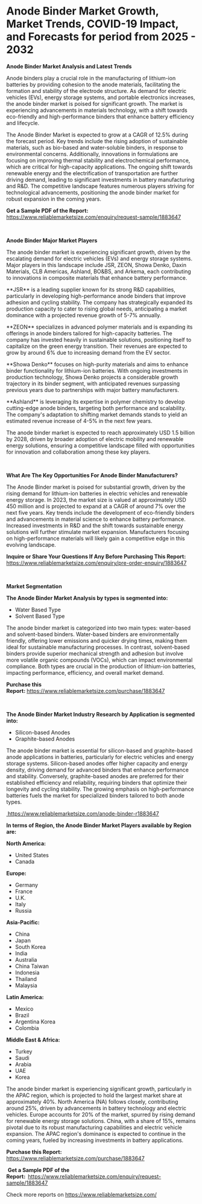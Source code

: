 <p><h1>Anode Binder Market Growth, Market Trends, COVID-19 Impact, and Forecasts for period from 2025 - 2032</h1></p><p><strong>Anode Binder Market Analysis and Latest Trends</strong></p>
<p><p>Anode binders play a crucial role in the manufacturing of lithium-ion batteries by providing cohesion to the anode materials, facilitating the formation and stability of the electrode structure. As demand for electric vehicles (EVs), energy storage systems, and portable electronics increases, the anode binder market is poised for significant growth. The market is experiencing advancements in materials technology, with a shift towards eco-friendly and high-performance binders that enhance battery efficiency and lifecycle.</p><p>The Anode Binder Market is expected to grow at a CAGR of 12.5% during the forecast period. Key trends include the rising adoption of sustainable materials, such as bio-based and water-soluble binders, in response to environmental concerns. Additionally, innovations in formulations are focusing on improving thermal stability and electrochemical performance, which are critical for high-capacity applications. The ongoing shift towards renewable energy and the electrification of transportation are further driving demand, leading to significant investments in battery manufacturing and R&D. The competitive landscape features numerous players striving for technological advancements, positioning the anode binder market for robust expansion in the coming years.</p></p>
<p><strong>Get a Sample PDF of the Report:&nbsp;</strong> <a href="https://www.reliablemarketsize.com/enquiry/request-sample/1883647?utm_campaign=2216&utm_medium=2&utm_source=Github&utm_content=ia&utm_term=31012025&utm_id=anode-binder">https://www.reliablemarketsize.com/enquiry/request-sample/1883647</a></p>
<p>&nbsp;</p>
<p><strong>Anode Binder Major Market Players</strong></p>
<p><p>The anode binder market is experiencing significant growth, driven by the escalating demand for electric vehicles (EVs) and energy storage systems. Major players in this landscape include JSR, ZEON, Showa Denko, Daxin Materials, CLB Americas, Ashland, BO&BS, and Arkema, each contributing to innovations in composite materials that enhance battery performance.</p><p>**JSR** is a leading supplier known for its strong R&D capabilities, particularly in developing high-performance anode binders that improve adhesion and cycling stability. The company has strategically expanded its production capacity to cater to rising global needs, anticipating a market dominance with a projected revenue growth of 5-7% annually.</p><p>**ZEON** specializes in advanced polymer materials and is expanding its offerings in anode binders tailored for high-capacity batteries. The company has invested heavily in sustainable solutions, positioning itself to capitalize on the green energy transition. Their revenues are expected to grow by around 6% due to increasing demand from the EV sector.</p><p>**Showa Denko** focuses on high-purity materials and aims to enhance binder functionality for lithium-ion batteries. With ongoing investments in production technology, Showa Denko projects a considerable growth trajectory in its binder segment, with anticipated revenues surpassing previous years due to partnerships with major battery manufacturers.</p><p>**Ashland** is leveraging its expertise in polymer chemistry to develop cutting-edge anode binders, targeting both performance and scalability. The company's adaptation to shifting market demands stands to yield an estimated revenue increase of 4-5% in the next few years.</p><p>The anode binder market is expected to reach approximately USD 1.5 billion by 2028, driven by broader adoption of electric mobility and renewable energy solutions, ensuring a competitive landscape filled with opportunities for innovation and collaboration among these key players.</p></p>
<p>&nbsp;</p>
<p><strong>What Are The Key Opportunities For Anode Binder Manufacturers?</strong></p>
<p><p>The Anode Binder market is poised for substantial growth, driven by the rising demand for lithium-ion batteries in electric vehicles and renewable energy storage. In 2023, the market size is valued at approximately USD 450 million and is projected to expand at a CAGR of around 7% over the next five years. Key trends include the development of eco-friendly binders and advancements in material science to enhance battery performance. Increased investments in R&D and the shift towards sustainable energy solutions will further stimulate market expansion. Manufacturers focusing on high-performance materials will likely gain a competitive edge in this evolving landscape.</p></p>
<p><strong>Inquire or Share Your Questions If Any Before Purchasing This Report:</strong> <a href="https://www.reliablemarketsize.com/enquiry/pre-order-enquiry/1883647?utm_campaign=2216&utm_medium=2&utm_source=Github&utm_content=ia&utm_term=31012025&utm_id=anode-binder">https://www.reliablemarketsize.com/enquiry/pre-order-enquiry/1883647</a></p>
<p>&nbsp;</p>
<p><strong>Market Segmentation</strong></p>
<p><strong>The Anode Binder Market Analysis by types is segmented into:</strong></p>
<p><ul><li>Water Based Type</li><li>Solvent Based Type</li></ul></p>
<p><p>The anode binder market is categorized into two main types: water-based and solvent-based binders. Water-based binders are environmentally friendly, offering lower emissions and quicker drying times, making them ideal for sustainable manufacturing processes. In contrast, solvent-based binders provide superior mechanical strength and adhesion but involve more volatile organic compounds (VOCs), which can impact environmental compliance. Both types are crucial in the production of lithium-ion batteries, impacting performance, efficiency, and overall market demand.</p></p>
<p><strong>Purchase this Report:&nbsp;</strong><a href="https://www.reliablemarketsize.com/purchase/1883647?utm_campaign=2216&utm_medium=2&utm_source=Github&utm_content=ia&utm_term=31012025&utm_id=anode-binder">https://www.reliablemarketsize.com/purchase/1883647</a></p>
<p>&nbsp;</p>
<p><strong>The Anode Binder Market Industry Research by Application is segmented into:</strong></p>
<p><ul><li>Silicon-based Anodes</li><li>Graphite-based Anodes</li></ul></p>
<p><p>The anode binder market is essential for silicon-based and graphite-based anode applications in batteries, particularly for electric vehicles and energy storage systems. Silicon-based anodes offer higher capacity and energy density, driving demand for advanced binders that enhance performance and stability. Conversely, graphite-based anodes are preferred for their established efficiency and reliability, requiring binders that optimize their longevity and cycling stability. The growing emphasis on high-performance batteries fuels the market for specialized binders tailored to both anode types.</p></p>
<p><a href="https://www.reliablemarketsize.com/anode-binder-r1883647?utm_campaign=2216&utm_medium=2&utm_source=Github&utm_content=ia&utm_term=31012025&utm_id=anode-binder">&nbsp;https://www.reliablemarketsize.com/anode-binder-r1883647</a></p>
<p><strong>In terms of Region, the Anode Binder Market Players available by Region are:</strong></p>
<p>
    <p> <strong> North America: </strong>
        <ul>
            <li>United States</li>
            <li>Canada</li>
        </ul>
        </p> 
    <p> <strong> Europe: </strong>
        <ul>
            <li>Germany</li>
            <li>France</li>
            <li>U.K.</li>
            <li>Italy</li>
            <li>Russia</li>
        </ul>
        </p> 
    <p> <strong> Asia-Pacific: </strong>
        <ul>
            <li>China</li>
            <li>Japan</li>
            <li>South Korea</li>
            <li>India</li>
            <li>Australia</li>
            <li>China Taiwan</li>
            <li>Indonesia</li>
            <li>Thailand</li>
            <li>Malaysia</li>
        </ul>
        </p> 
    <p> <strong> Latin America: </strong>
        <ul>
            <li>Mexico</li>
            <li>Brazil</li>
            <li>Argentina Korea</li>
            <li>Colombia</li>
        </ul>
        </p> 
    <p> <strong> Middle East & Africa: </strong>
        <ul>
            <li>Turkey</li>
            <li>Saudi</li>
            <li>Arabia</li>
            <li>UAE</li>
            <li>Korea</li>
        </ul>
    </p>
    </p>
<p><p>The anode binder market is experiencing significant growth, particularly in the APAC region, which is projected to hold the largest market share at approximately 40%. North America (NA) follows closely, contributing around 25%, driven by advancements in battery technology and electric vehicles. Europe accounts for 20% of the market, spurred by rising demand for renewable energy storage solutions. China, with a share of 15%, remains pivotal due to its robust manufacturing capabilities and electric vehicle expansion. The APAC region's dominance is expected to continue in the coming years, fueled by increasing investments in battery applications.</p></p>
<p><strong>Purchase this Report: </strong><a href="https://www.reliablemarketsize.com/purchase/1883647?utm_campaign=2216&utm_medium=2&utm_source=Github&utm_content=ia&utm_term=31012025&utm_id=anode-binder">https://www.reliablemarketsize.com/purchase/1883647</a></p>
<p>&nbsp;<strong>Get a Sample PDF of the Report:&nbsp;&nbsp;</strong><a href="https://www.reliablemarketsize.com/enquiry/request-sample/1883647?utm_campaign=2216&utm_medium=2&utm_source=Github&utm_content=ia&utm_term=31012025&utm_id=anode-binder">https://www.reliablemarketsize.com/enquiry/request-sample/1883647</a></p>
<p><strong></strong></p>
<p>Check more reports on <a href="https://www.reliablemarketsize.com/?utm_campaign=2216&utm_medium=2&utm_source=Github&utm_content=ia&utm_term=31012025&utm_id=anode-binder">https://www.reliablemarketsize.com/</a></p>